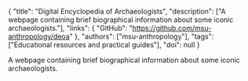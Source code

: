 {
  "title": "Digital Encyclopedia of Archaeologists",
  "description": ["A webpage containing brief biographical information about some iconic archaeologists."],
  "links": {
    "GitHub": "https://github.com/msu-anthropology/deoa"
  },
  "authors": ["msu-anthropology"],
  "tags": ["Educational resources and practical guides"],
  "doi": null
}

<!-- Generated by csv2md.R – do not edit by hand -->

A webpage containing brief biographical information about some iconic archaeologists.